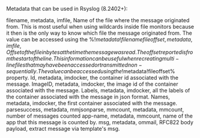 Metadata that can be used in Rsyslog (8.2402+):


filename, metadata, imfile, Name of the file where the message originated from. This is most useful when using wildcards inside file monitors because it then is the only way to know which file the message originated from. The value can be accessed using the %$!metadata!filename% property. Note: For symlink-ed files this does not contain name of the actual file (source of the data) but name of the symlink (file which matched configured input).
fileoffset, metadata, imfile, Offset of the file in bytes at the time the message was read. The offset reported is from the start of the line. This information can be useful when recreating multi-line files that may have been accessed or transmitted non-sequentially. The value can be accessed using the %$!metadata!fileoffset% property.
Id, metadata, imdocker, the container id associated with the message.
ImageID, metadata, imdocker, the image id of the container associated with the message.
Labels, metadata, imdocker, all the labels of the container associated with the message in json format.
Names, metadata, imdocker, the first container associated with the message.
parsesuccess, metadata, mmjsonparse, 
mmcount, metadata, mmcount, number of messages counted
app-name, metadata, mmcount, name of the app that this message is counted by.
msg, metadata, ommail,  RFC822 body payload, extract message via template's msg.

